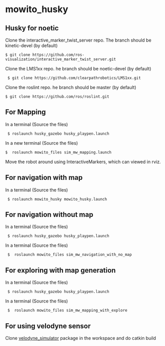 # mowito_husky

## Husky for noetic

Clone the interactive_marker_twist_server repo. The branch should be kinetic-devel (by default)

``` $ git clone https://github.com/ros-visualization/interactive_marker_twist_server.git ```

Clone the LMS1xx repo. he branch should be noetic-devel (by default) 

``` $ git clone https://github.com/clearpathrobotics/LMS1xx.git```

Clone the roslint repo. he branch should be master (by default)

```$ git clone https://github.com/ros/roslint.git ```


## For Mapping

In a terminal (Source the files)

```  $ roslaunch husky_gazebo husky_playpen.launch   ```

In a new terminal (Source the files) 

``` $  roslaunch mowito_files sim_mw_mapping.launch  ```

Move the robot around using InteractiveMarkers, which can viewed in rviz.

## For navigation with map

In a terminal (Source the files)

```  $ roslaunch mowito_husky mowito_husky.launch   ```


## For navigation without map

In a terminal (Source the files)

```  $ roslaunch husky_gazebo husky_playpen.launch   ```

In a terminal (Source the files)

```  $  roslaunch mowito_files sim_mw_navigation_with_no_map ```

## For exploring with map generation

In a terminal (Source the files)

```  $ roslaunch husky_gazebo husky_playpen.launch   ```

In a terminal (Source the files)

```  $  roslaunch mowito_files sim_mw_mapping_with_explore ```

## For using velodyne sensor
Clone [velodyne_simulator](https://bitbucket.org/DataspeedInc/velodyne_simulator/src/master/) package in the workspace and do catkin build 
